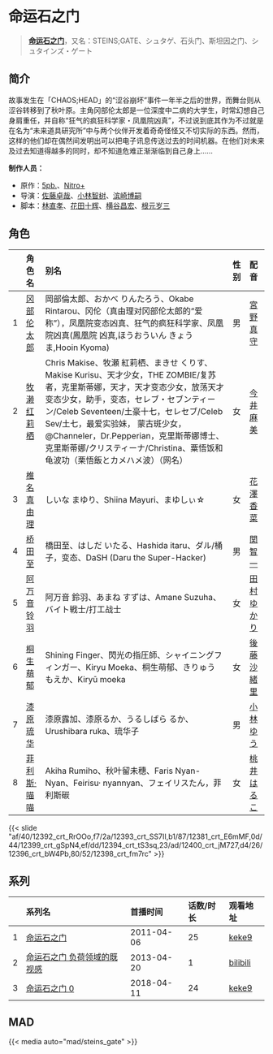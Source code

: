 # 命运石之门


> <u>**[命运石之门](http://bgm.tv/subject/10380)**</u>，又名：STEINS;GATE、シュタゲ、石头门、斯坦因之门、シュタインズ・ゲート

## 简介


故事发生在「CHAOS;HEAD」的“涩谷崩坏”事件一年半之后的世界，而舞台则从涩谷转移到了秋叶原。主角冈部伦太郎是一位深度中二病的大学生，时常幻想自己身肩重任，并自称“狂气的疯狂科学家・凤凰院凶真”，不过说到底其作为不过就是在名为“未来道具研究所”中与两个伙伴开发着奇奇怪怪又不切实际的东西。然而，这样的他们却在偶然间发明出可以把电子讯息传送过去的时间机器。在他们对未来及过去知道得越多的同时，却不知道危难正渐渐临到自己身上……

**制作人员：**
- 原作：[5pb.](http://bgm.tv/person/3229)、[Nitro+](http://bgm.tv/person/1736)
- 导演：[佐藤卓哉](http://bgm.tv/person/200)、[小林智树](http://bgm.tv/person/2904)、[滨崎博嗣](http://bgm.tv/person/1208)
- 脚本：[林直孝](http://bgm.tv/person/6028)、[花田十辉](http://bgm.tv/person/262)、[横谷昌宏](http://bgm.tv/person/3296)、[根元岁三](http://bgm.tv/person/2661)

## 角色

|     |   角色名   |   别名  | 性别 |  配音  |
|:--- |:------  |:----      |:---  |:--   |
| 1 | [冈部伦太郎](http://bgm.tv/character/12392) | 岡部倫太郎、おかべ りんたろう、Okabe Rintarou、冈伦（真由理对冈部伦太郎的“爱称”），凤凰院变态凶真、狂气的疯狂科学家、凤凰院凶真(鳳凰院 凶真,ほうおういん きょうま,Hooin Kyoma) | 男 | [宮野真守](http://bgm.tv/person/4697) |
| 2 | [牧濑红莉栖](http://bgm.tv/character/12393) | Chris Makise、牧瀬 紅莉栖、まきせ くりす、Makise Kurisu、天才少女，THE ZOMBIE/复苏者，克里斯蒂娜，天才，天才变态少女，放荡天才变态少女，助手，变态，セレブ・セブンティーン/Celeb Seventeen/土豪十七，セレセブ/Celeb Sev/土七，最爱实验妹， 蒙古斑少女，@Channeler，Dr.Pepperian，克里斯蒂娜博士、克里斯蒂娜/クリスティーナ/Christina、粟悟饭和龟波功（栗悟飯とカメハメ波）（网名） | 女 | [今井麻美](http://bgm.tv/person/4061) |
| 3 | [椎名真由理](http://bgm.tv/character/12381) | しいな まゆり、Shiina Mayuri、まゆしぃ☆ | 女 | [花澤香菜](http://bgm.tv/person/4765) |
| 4 | [桥田至](http://bgm.tv/character/12399) | 橋田至、はしだ いたる、Hashida itaru、ダル/桶子，变态、DaSH (Daru the Super-Hacker) | 男 | [関智一](http://bgm.tv/person/3868) |
| 5 | [阿万音铃羽](http://bgm.tv/character/12394) | 阿万音 鈴羽、あまね すずは、Amane Suzuha、バイト戦士/打工战士 | 女 | [田村ゆかり](http://bgm.tv/person/3965) |
| 6 | [桐生萌郁](http://bgm.tv/character/12400) | Shining Finger、閃光の指圧師、シャイニングフィンガー、Kiryu Moeka、桐生萌郁、きりゅう もえか、Kiryū moeka | 女 | [後藤沙緒里](http://bgm.tv/person/4772) |
| 7 | [漆原琉华](http://bgm.tv/character/12396) | 漆原露加、漆原るか、うるしばら るか、Urushibara ruka、琉华子 | 男 | [小林ゆう](http://bgm.tv/person/4398) |
| 8 | [菲利斯·喵喵](http://bgm.tv/character/12398) | Akiha Rumiho、秋叶留未穗、Faris Nyan-Nyan、Feirisu· nyannyan、フェイリスたん，菲利斯碳 | 女 | [桃井はるこ](http://bgm.tv/person/3993) |

{{< slide "af/40/12392_crt_RrOOo,f7/2a/12393_crt_SS7II,b1/87/12381_crt_E6mMF,0d/44/12399_crt_gSpN4,ef/dd/12394_crt_tS3sq,23/ad/12400_crt_jM727,d4/26/12396_crt_bW4Pb,80/52/12398_crt_fm7rc" >}}

## 系列

|     | 系列名            | 首播时间       | 话数/时长 | 观看地址                                                     |
| :-- | :------------- | :--------- | :---- | :------------------------------------------------------- |
| 1   |[命运石之门](https://bgm.tv/subject/10380)| 2011-04-06 | 25    | [keke9](https://www.keke9.app/play/22431-4-169307.html)  |
| 2   |[命运石之门 负荷领域的既视感](https://bgm.tv/subject/23119)| 2013-04-20 | 1     | [bilibili](https://www.bilibili.com/bangumi/play/ss3467) |
| 3   |[命运石之门 0](https://bgm.tv/subject/129807)| 2018-04-11 | 24    | [keke9](https://www.keke9.app/play/21791-4-157626.html)  |


## MAD

{{< media  auto="mad/steins_gate"  >}}



